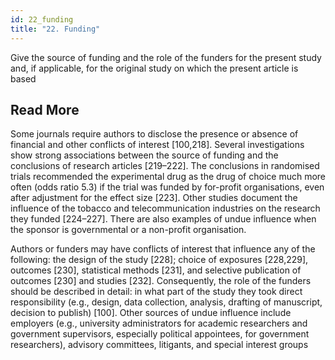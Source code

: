 ```yaml
---
id: 22_funding
title: "22. Funding"
---
```

Give the source of funding and the role of the funders for the present study and, if applicable, for the original study on which the present article is based

## Read More

Some journals require authors to disclose the presence or absence of financial and other conflicts of interest [100,218]. Several investigations show strong associations between the source of funding and the conclusions of research articles [219–222]. The conclusions in randomised trials recommended the experimental drug as the drug of choice much more often (odds ratio 5.3) if the trial was funded by for-profit organisations, even after adjustment for the effect size [223]. Other studies document the influence of the tobacco and telecommunication industries on the research they funded [224–227]. There are also examples of undue influence when the sponsor is governmental or a non-profit organisation.

Authors or funders may have conflicts of interest that influence any of the following: the design of the study [228]; choice of exposures [228,229], outcomes [230], statistical methods [231], and selective publication of outcomes [230] and studies [232]. Consequently, the role of the funders should be described in detail: in what part of the study they took direct responsibility (e.g., design, data collection, analysis, drafting of manuscript, decision to publish) [100]. Other sources of undue influence include employers (e.g., university administrators for academic researchers and government supervisors, especially political appointees, for government researchers), advisory committees, litigants, and special interest groups